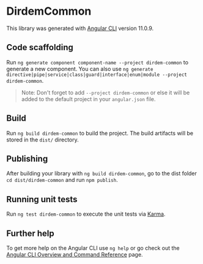 # DirdemCommon

This library was generated with [Angular CLI](https://github.com/angular/angular-cli) version 11.0.9.

## Code scaffolding

Run `ng generate component component-name --project dirdem-common` to generate a new component. You can also use `ng generate directive|pipe|service|class|guard|interface|enum|module --project dirdem-common`.
> Note: Don't forget to add `--project dirdem-common` or else it will be added to the default project in your `angular.json` file. 

## Build

Run `ng build dirdem-common` to build the project. The build artifacts will be stored in the `dist/` directory.

## Publishing

After building your library with `ng build dirdem-common`, go to the dist folder `cd dist/dirdem-common` and run `npm publish`.

## Running unit tests

Run `ng test dirdem-common` to execute the unit tests via [Karma](https://karma-runner.github.io).

## Further help

To get more help on the Angular CLI use `ng help` or go check out the [Angular CLI Overview and Command Reference](https://angular.io/cli) page.
